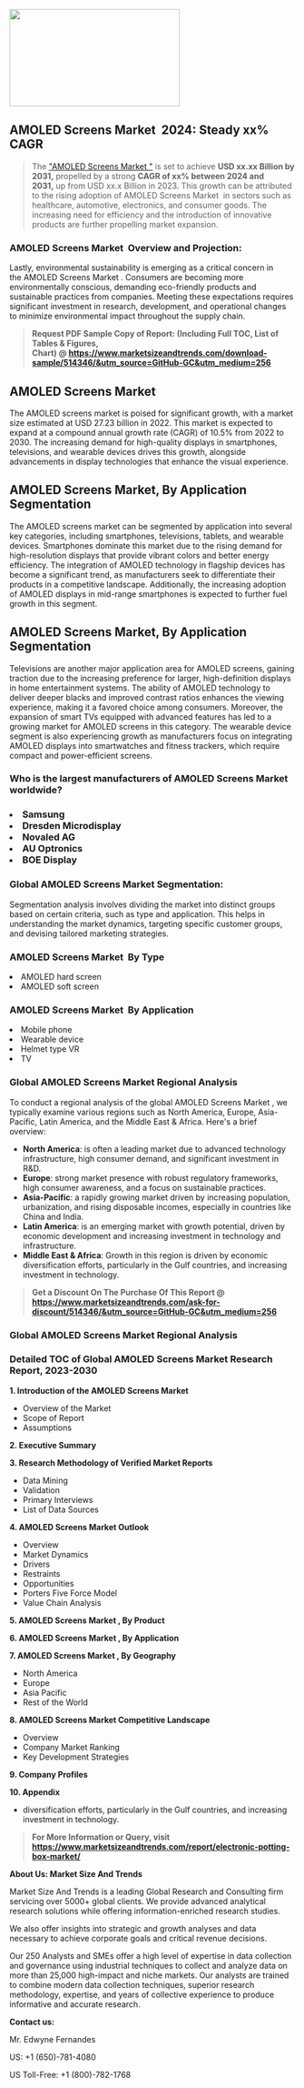 <p><img class="alignnone size-medium wp-image-20088" src="https://ffe5etoiles.com/wp-content/uploads/2024/12/MST1-300x171.png" alt="" width="300" height="171" /></p><h2 id="ember46" class="ember-view reader-text-block__heading-2">AMOLED Screens Market &nbsp;2024: Steady&nbsp;xx% CAGR</h2><blockquote id="ember47" class="ember-view reader-text-block__blockquote">The&nbsp;<a class="app-aware-link " href="https://www.marketsizeandtrends.com/download-sample/514346/&utm_source=GitHub-GC&utm_medium=256" target="_blank" data-test-app-aware-link="">"AMOLED Screens Market "</a>&nbsp;is set to achieve&nbsp;<strong>USD&nbsp;xx.xx&nbsp;Billion by 2031,</strong>&nbsp;propelled by a strong&nbsp;<strong>CAGR of&nbsp;xx% between 2024 and 2031,</strong>&nbsp;up from USD xx.x Billion in 2023. This growth can be attributed to the rising adoption of&nbsp;AMOLED Screens Market &nbsp;in sectors such as healthcare, automotive, electronics, and consumer goods. The increasing need for efficiency and the introduction of innovative products are further propelling market expansion.</blockquote><h3 id="ember48" class="ember-view reader-text-block__heading-3">AMOLED Screens Market &nbsp;Overview and Projection:</h3><p id="ember49" class="ember-view reader-text-block__paragraph">Lastly, environmental sustainability is emerging as a critical concern in the&nbsp;AMOLED Screens Market . Consumers are becoming more environmentally conscious, demanding eco-friendly products and sustainable practices from companies. Meeting these expectations requires significant investment in research, development, and operational changes to minimize environmental impact throughout the supply chain.</p><blockquote id="ember50" class="ember-view reader-text-block__blockquote"><strong>Request PDF Sample Copy of Report: (Including Full TOC, List of Tables &amp; Figures, Chart)&nbsp;@&nbsp;<strong><a href="https://www.marketsizeandtrends.com/download-sample/514346/&utm_source=GitHub-GC&utm_medium=256" target="_blank">https://www.marketsizeandtrends.com/download-sample/514346/&utm_source=GitHub-GC&utm_medium=256</a></strong></strong></blockquote><h3 class=""> <h2>AMOLED Screens Market</h2><p>The AMOLED screens market is poised for significant growth, with a market size estimated at USD 27.23 billion in 2022. This market is expected to expand at a compound annual growth rate (CAGR) of 10.5% from 2022 to 2030. The increasing demand for high-quality displays in smartphones, televisions, and wearable devices drives this growth, alongside advancements in display technologies that enhance the visual experience.</p><h2>AMOLED Screens Market, By Application Segmentation</h2><p>The AMOLED screens market can be segmented by application into several key categories, including smartphones, televisions, tablets, and wearable devices. Smartphones dominate this market due to the rising demand for high-resolution displays that provide vibrant colors and better energy efficiency. The integration of AMOLED technology in flagship devices has become a significant trend, as manufacturers seek to differentiate their products in a competitive landscape. Additionally, the increasing adoption of AMOLED displays in mid-range smartphones is expected to further fuel growth in this segment.</p><h2>AMOLED Screens Market, By Application Segmentation</h2><p>Televisions are another major application area for AMOLED screens, gaining traction due to the increasing preference for larger, high-definition displays in home entertainment systems. The ability of AMOLED technology to deliver deeper blacks and improved contrast ratios enhances the viewing experience, making it a favored choice among consumers. Moreover, the expansion of smart TVs equipped with advanced features has led to a growing market for AMOLED screens in this category. The wearable device segment is also experiencing growth as manufacturers focus on integrating AMOLED displays into smartwatches and fitness trackers, which require compact and power-efficient screens.</p></h3><h3 id="" class="">Who is the largest manufacturers of&nbsp;AMOLED Screens Market worldwide?</h3><h3 class=""></Li><Li>Samsung</Li><Li> Dresden Microdisplay</Li><Li> Novaled AG</Li><Li> AU Optronics</Li><Li> BOE Display</h3><h3 id="ember53" class="ember-view reader-text-block__heading-3">Global&nbsp;AMOLED Screens Market Segmentation:</h3><p id="ember54" class="ember-view reader-text-block__paragraph">Segmentation analysis involves dividing the market into distinct groups based on certain criteria, such as type and application. This helps in understanding the market dynamics, targeting specific customer groups, and devising tailored marketing strategies.</p><h3 id="" class="">AMOLED Screens Market &nbsp;By Type</h3><p></Li><Li>AMOLED hard screen</Li><Li> AMOLED soft screen</p><h3 id="" class="">AMOLED Screens Market &nbsp;By Application</h3><p class=""></Li><Li>Mobile phone</Li><Li> Wearable device</Li><Li> Helmet type VR</Li><Li> TV</p><h3 id="ember62" class="ember-view reader-text-block__heading-3">Global AMOLED Screens Market Regional Analysis</h3><p id="ember63" class="ember-view reader-text-block__paragraph">To conduct a regional analysis of the global AMOLED Screens Market , we typically examine various regions such as North America, Europe, Asia-Pacific, Latin America, and the Middle East &amp; Africa. Here's a brief overview:</p><ul><li><strong>North America</strong>: is often a leading market due to advanced technology infrastructure, high consumer demand, and significant investment in R&amp;D.</li><li><strong>Europe</strong>: strong market presence with robust regulatory frameworks, high consumer awareness, and a focus on sustainable practices.</li><li><strong>Asia-Pacific</strong>: a rapidly growing market driven by increasing population, urbanization, and rising disposable incomes, especially in countries like China and India.</li><li><strong>Latin America</strong>: is an emerging market with growth potential, driven by economic development and increasing investment in technology and infrastructure.</li><li><strong>Middle East &amp; Africa</strong>: Growth in this region is driven by economic diversification efforts, particularly in the Gulf countries, and increasing investment in technology.</li></ul><blockquote id="ember61" class="ember-view reader-text-block__blockquote"><strong>Get a Discount On The Purchase Of This Report @ <strong><a href="https://html-cleaner.com/" target="">https://www.marketsizeandtrends.com/ask-for-discount/514346/&utm_source=GitHub-GC&utm_medium=256</a></strong></strong></blockquote><h3 id="ember62" class="ember-view reader-text-block__heading-3">Global AMOLED Screens Market Regional Analysis</h3><h3 id="" class="">Detailed TOC of Global AMOLED Screens Market Research Report, 2023-2030</h3><p id="" class=""><strong>1. Introduction of the AMOLED Screens Market </strong></p><ul><li>Overview of the Market</li><li>Scope of Report</li><li>Assumptions</li></ul><p id="" class=""><strong>2. Executive Summary</strong></p><p id="" class=""><strong>3. Research Methodology of Verified Market Reports</strong></p><ul><li>Data Mining</li><li>Validation</li><li>Primary Interviews</li><li>List of Data Sources</li></ul><p id="" class=""><strong>4. AMOLED Screens Market Outlook</strong></p><ul><li>Overview</li><li>Market Dynamics</li><li>Drivers</li><li>Restraints</li><li>Opportunities</li><li>Porters Five Force Model</li><li>Value Chain Analysis</li></ul><p id="" class=""><strong>5. AMOLED Screens Market , By Product</strong></p><p id="" class=""><strong>6. AMOLED Screens Market , By Application</strong></p><p id="" class=""><strong>7. AMOLED Screens Market , By Geography</strong></p><ul><li>North America</li><li>Europe</li><li>Asia Pacific</li><li>Rest of the World</li></ul><p id="" class=""><strong>8. AMOLED Screens Market Competitive Landscape</strong></p><ul><li>Overview</li><li>Company Market Ranking</li><li>Key Development Strategies</li></ul><p id="" class=""><strong>9. Company Profiles</strong></p><p id="" class=""><strong>10. Appendix</strong></p><ul><li>diversification efforts, particularly in the Gulf countries, and increasing investment in technology.</li></ul><blockquote id="ember65" class="ember-view reader-text-block__blockquote"><strong>For More Information or Query, visit <strong><strong><a href="https://html-cleaner.com/" target="">https://www.marketsizeandtrends.com/report/electronic-potting-box-market/</a></strong></strong></strong></blockquote><p id="" class=""><strong>About Us: Market Size And Trends</strong></p><p id="" class="">Market Size And Trends is a leading Global Research and Consulting firm servicing over 5000+ global clients. We provide advanced analytical research solutions while offering information-enriched research studies.</p><p id="" class="">We also offer insights into strategic and growth analyses and data necessary to achieve corporate goals and critical revenue decisions.</p><p id="" class="">Our 250 Analysts and SMEs offer a high level of expertise in data collection and governance using industrial techniques to collect and analyze data on more than 25,000 high-impact and niche markets. Our analysts are trained to combine modern data collection techniques, superior research methodology, expertise, and years of collective experience to produce informative and accurate research.</p><p id="" class=""><strong>Contact us:</strong></p><p id="" class="">Mr. Edwyne Fernandes</p><p id="" class="">US: +1 (650)-781-4080</p><p id="" class="">US Toll-Free: +1 (800)-782-1768</p>
